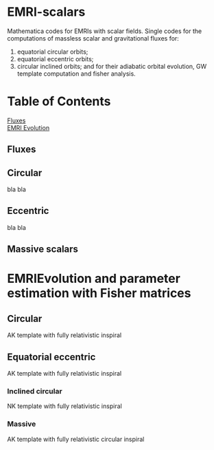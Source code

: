 # EMRI-scalars 
Mathematica codes for EMRIs with scalar fields. Single codes for the computations of massless scalar and gravitational fluxes for:  
1) equatorial circular orbits;
2) equatorial eccentric orbits;
3) circular inclined orbits;
and for their adiabatic orbital evolution, GW template computation and fisher analysis.  
   

# Table of Contents  
[Fluxes](#Fluxes)  
[EMRI Evolution](#EMRIEvolution)

## Fluxes
 
## Circular
bla bla 

## Eccentric
bla bla 

## Massive scalars 


# EMRIEvolution and parameter estimation with Fisher matrices

## Circular
AK template with fully relativistic inspiral 

## Equatorial eccentric
AK template with fully relativistic inspiral

### Inclined circular
NK template with fully relativistic inspiral

### Massive
AK template with fully relativistic circular inspiral 
